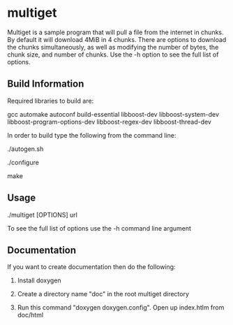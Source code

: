 # multiget
Multiget is a sample program that will pull a file from the internet in chunks.  By default it will download 4MiB in 4 chunks.
There are options to download the chunks simultaneously, as well as modifying the number of bytes, the chunk size, and number of chunks.
Use the -h option to see the full list of options.

## Build Information

Required libraries to build are:

gcc automake autoconf build-essential
libboost-dev libboost-system-dev libboost-program-options-dev libboost-regex-dev libboost-thread-dev

In order to build type the following from the command line:

./autogen.sh

./configure

make

## Usage

./multiget [OPTIONS] url

To see the full list of options use the -h command line argument

## Documentation

If you want to create documentation then do the following:

1. Install doxygen

2. Create a directory name "doc" in the root multiget directory

3. Run this command "doxygen doxygen.config".  Open up index.htlm from doc/html



